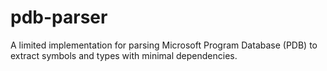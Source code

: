 # pdb-parser
A limited implementation for parsing Microsoft Program Database (PDB) to extract symbols and types with minimal dependencies.
